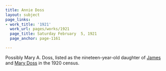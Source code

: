 ```yaml
---
title: Annie Doss
layout: subject
page_links:
- work_title: '1921'
  work_url: pages/works/1921
  page_title: Saturday February  5, 1921
  page_anchor: page-1161

---
```

<p>Possibly Mary A. Doss, listed as the nineteen-year-old daughter of <a href='../subjects/352' title='Jim Doss'>James</a> and <a href='../subjects/353' title='Mary Doss'>Mary Doss</a> in the 1920 census.</p>